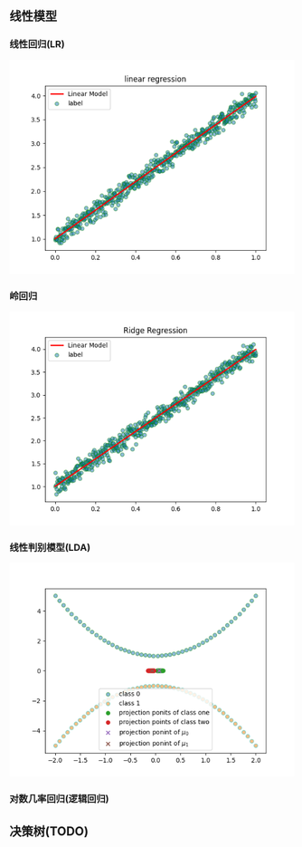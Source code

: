 
## 线性模型

### 线性回归(LR)
![](./figure/linear_model/lin_reg.png)

### 岭回归
![](./figure/linear_model/Ri_reg.png)

### 线性判别模型(LDA)
![](./figure/linear_model/LDA.png)

### 对数几率回归(逻辑回归)

## 决策树(TODO)
